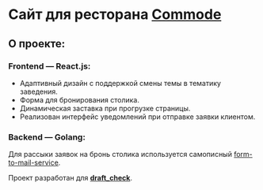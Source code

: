 # Сайт для ресторана [Commode](https://commode.vercel.app/)

## О проекте:
### Frontend — React.js:
* Адаптивный дизайн с поддержкой смены темы в тематику заведения.
* Форма для бронирования столика.
* Динамическая заставка при прогрузке страницы.
* Реализован интерфейс уведомлений при отправке заявки клиентом.

### Backend — Golang:
Для рассыки заявок на бронь столика используется самописный [form-to-mail-service](https://github.com/foxleren/form-to-mail-service).

Проект разработан для **[draft_check](https://www.draft-check.ru/)**.
